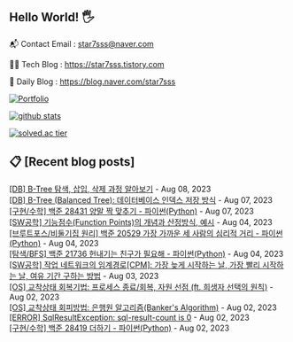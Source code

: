 ## Hello World! 🖐

📬 Contact Email : star7sss@naver.com

👨‍💻 Tech Blog : https://star7sss.tistory.com

🤪 Daily Blog : https://blog.naver.com/star7sss

[![Portfolio](https://img.shields.io/badge/Portfolio-%23000000.svg?style=for-the-badge&logo=firefox&logoColor=#FF7139)](https://fern-way-13f.notion.site/Jang-Thang-3b7b327981a2456c8ee5952eadb848b9)

[![github stats](https://github-readme-stats.vercel.app/api?username=jangThang&show_icons=true&hide_border=False)](https://star7sss.tistory.com)

[![solved.ac tier](http://mazassumnida.wtf/api/v2/generate_badge?boj=star7sss)](https://solved.ac/star7sss)

## 📋 [Recent blog posts]
[[DB] B-Tree 탐색, 삽입, 삭제 과정 알아보기](https://star7sss.tistory.com/947) - Aug 08, 2023<br>
[[DB] B-Tree (Balanced Tree): 데이터베이스 인덱스 저장 방식](https://star7sss.tistory.com/946) - Aug 07, 2023<br>
[[구현/수학] 백준 28431 양말 짝 맞추기 - 파이썬(Python)](https://star7sss.tistory.com/945) - Aug 07, 2023<br>
[[SW공학] 기능점수(Function Points)의 개념과 산정방식, 예시](https://star7sss.tistory.com/944) - Aug 04, 2023<br>
[[브루트포스/비둘기집 원리] 백준 20529 가장 가까운 세 사람의 심리적 거리 - 파이썬(Python)](https://star7sss.tistory.com/943) - Aug 04, 2023<br>
[[탐색/BFS] 백준 21736 헌내기는 친구가 필요해 - 파이썬(Python)](https://star7sss.tistory.com/942) - Aug 04, 2023<br>
[[SW공학] 작업 네트워크의 임계경로[CPM]: 가장 늦게 시작하는 날, 가장 빨리 시작하는 날, 여유 기간 구하는 방법](https://star7sss.tistory.com/941) - Aug 03, 2023<br>
[[OS] 교착상태 회복기법: 프로세스 종료/회복, 자원 선점 (ft. 희생자 선택의 원칙)](https://star7sss.tistory.com/940) - Aug 02, 2023<br>
[[OS] 교착상태 회피방법: 은행원 알고리즘(Banker's Algorithm)](https://star7sss.tistory.com/939) - Aug 02, 2023<br>
[[ERROR] SqlResultException: sql-result-count is 0](https://star7sss.tistory.com/938) - Aug 02, 2023<br>
[[구현/수학] 백준 28419 더하기 - 파이썬(Python)](https://star7sss.tistory.com/937) - Aug 02, 2023<br>
